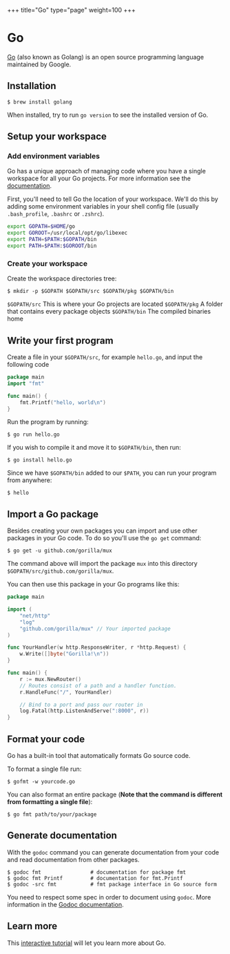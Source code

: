+++
title="Go"
type="page"
weight=100
+++



# Go
[Go](https://github.com/golang/go) (also known as Golang) is an open source programming language maintained by Google.

## Installation

    $ brew install golang

When installed, try to run `go version` to see the installed version of Go.

## Setup your workspace
### Add environment variables
Go has a unique approach of managing code where you have a single workspace for all your Go projects. For more information see the [documentation](https://golang.org/doc/code.html#Workspaces).

First, you'll need to tell Go the location of your workspace. We'll do this by adding some environment variables in your shell config file (usually `.bash_profile`, `.bashrc` or `.zshrc`).

```sh
export GOPATH=$HOME/go
export GOROOT=/usr/local/opt/go/libexec
export PATH=$PATH:$GOPATH/bin
export PATH=$PATH:$GOROOT/bin
```

### Create your workspace
Create the workspace directories tree:

    $ mkdir -p $GOPATH $GOPATH/src $GOPATH/pkg $GOPATH/bin

`$GOPATH/src` This is where your Go projects are located
`$GOPATH/pkg` A folder that contains every package objects
`$GOPATH/bin` The compiled binaries home

## Write your first program
Create a file in your `$GOPATH/src`, for example `hello.go`, and input the following code

```go
package main
import "fmt"

func main() {
    fmt.Printf("hello, world\n")
}
```

Run the program by running:

    $ go run hello.go

If you wish to compile it and move it to `$GOPATH/bin`, then run:

    $ go install hello.go

Since we have `$GOPATH/bin` added to our `$PATH`, you can run your program from anywhere:

    $ hello

## Import a Go package
Besides creating your own packages you can import and use other packages in your Go code. To do so you'll use the `go get` command:

    $ go get -u github.com/gorilla/mux

The command above will import the package `mux` into this directory `$GOPATH/src/github.com/gorilla/mux`.

You can then use this package in your Go programs like this:
```go
package main

import (
    "net/http"
    "log"
    "github.com/gorilla/mux" // Your imported package
)

func YourHandler(w http.ResponseWriter, r *http.Request) {
    w.Write([]byte("Gorilla!\n"))
}

func main() {
    r := mux.NewRouter()
    // Routes consist of a path and a handler function.
    r.HandleFunc("/", YourHandler)

    // Bind to a port and pass our router in
    log.Fatal(http.ListenAndServe(":8000", r))
}
```

## Format your code
Go has a built-in tool that automatically formats Go source code.

To format a single file run:

    $ gofmt -w yourcode.go

You can also format an entire package (**Note that the command is different from formatting a single file**):

    $ go fmt path/to/your/package

## Generate documentation
With the `godoc` command you can generate documentation from your code and read documentation from other packages.

    $ godoc fmt                # documentation for package fmt
    $ godoc fmt Printf         # documentation for fmt.Printf
    $ godoc -src fmt           # fmt package interface in Go source form

You need to respect some spec in order to document using `godoc`. More information in the [Godoc documentation](https://blog.golang.org/godoc-documenting-go-code).

## Learn more
This [interactive tutorial](https://tour.golang.org/) will let you learn more about Go.
